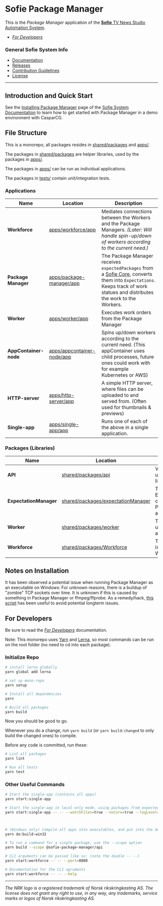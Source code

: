# Sofie Package Manager

This is the _Package Manager_ application of the [**Sofie** TV News Studio Automation System](https://github.com/nrkno/Sofie-TV-automation/).

* [_For Developers_](DEVELOPER.md)

### General Sofie System Info
* [Documentation](https://nrkno.github.io/sofie-core/)
* [Releases](https://nrkno.github.io/sofie-core/releases)
* [Contribution Guidelines](CONTRIBUTING.md)
* [License](LICENSE)

---

## Introduction and Quick Start

See the [Installing Package Manager](https://nrkno.github.io/tv-automation-server-core/docs/getting-started/installation/installing-package-manager) page of the [Sofie System Documentation](https://nrkno.github.io/tv-automation-server-core/) to learn how to get started with Package Manager in a demo environment with CasparCG.

## File Structure

This is a monorepo, all packages resides in [shared/packages](shared/packages) and [apps/](apps/).

The packages in [shared/packages](shared/packages) are helper libraries, used by the packages in [apps/](apps/).

The packages in [apps/](apps/) can be run as individual applications.

The packages in [tests/](tests/) contain unit/integration tests.

### Applications

| Name                  | Location                                                 | Description                                                                                                                                                                                                                      |
| --------------------- | -------------------------------------------------------- | -------------------------------------------------------------------------------------------------------------------------------------------------------------------------------------------------------------------------------- |
| **Workforce**         | [apps/workforce/app](apps/workforce/app)                 | Mediates connections between the Workers and the Package Managers. _(Later: Will handle spin-up/down of workers according to the current need.)_                                                                                 |
| **Package Manager**   | [apps/package-manager/app](apps/package-manager/app)     | The Package Manager receives `expectedPackages` from a [Sofie Core](https://github.com/nrkno/tv-automation-server-core), converts them into `Expectations`. Keeps track of work statues and distributes the work to the Workers. |
| **Worker**            | [apps/worker/app](apps/worker/app)                       | Executes work orders from the Package Manager                                                                                                                                                                                    |
| **AppContainer-node** | [apps/appcontainer-node/app](apps/appcontainer-node/app) | Spins up/down workers according to the current need. (This appContainer uses child processes, future ones could work with for example Kubernetes or AWS)                                                                         |
| **HTTP-server**       | [apps/http-server/app](apps/http-server/app)             | A simple HTTP server, where files can be uploaded to and served from. (Often used for thumbnails & previews)                                                                                                                     |
| **Single-app**        | [apps/single-app/app](apps/single-app/app)               | Runs one of each of the above in a single application.                                                                                                                                                                           |

### Packages (Libraries)

| Name                   | Location                                                                 | Description                                                             |
| ---------------------- | ------------------------------------------------------------------------ | ----------------------------------------------------------------------- |
| **API**                | [shared/packages/api](shared/packages/api)                               | Various interfaces used by the other libraries                          |
| **ExpectationManager** | [shared/packages/expectationManager](shared/packages/expectationManager) | The ExpectationManager class is used by the Package Manager application |
| **Worker**             | [shared/packages/worker](shared/packages/worker)                         | The Worker class is used by the Worker application                      |
| **Workforce**          | [shared/packages/Workforce](shared/packages/Workforce)                   | The Workforce class is used by the Worker application                   |

## Notes on Installation

It has been observed a potential issue when running Package Manager as an executable on Windows:
For unknown reasons, there is a buildup of "zombie" TCP sockets over time. It is unknown if this is caused by something in Package Manager or ffmpeg/ffprobe.
As a remedy/hack, [this script](/scripts/clean-up-tcp-sockets.bat) has been useful to avoid potential longterm issues.

## For Developers

Be sure to read the [_For Developers_](DEVELOPER.md) documentation.

Note: This monorepo uses [Yarn](https://yarnpkg.com) and [Lerna](https://github.com/lerna/lerna), so most commands can be run on the root folder (no need to cd into each package).

### Initialize Repo

```bash
# install lerna globally
yarn global add lerna

# set up mono-repo
yarn setup

# Install all dependencies
yarn

# Build all packages
yarn build

```

Now you should be good to go.

Whenever you do a change, run `yarn build` (or `yarn build:changed` to only build the changed ones) to compile.

Before any code is committed, run these:

```bash
# Lint all packages
yarn lint

# Run all tests
yarn test
```

### Other Useful Commands

```bash
# Start the single-app (contains all apps)
yarn start:single-app

# Start the single-app in local-only mode, using packages from expectedPackages.json
yarn start:single-app -- -- --watchFiles=true --noCore=true --logLevel=debug



# (Windows only) Compile all apps into executables, and put into the deploy/ folder.
yarn do:build-win32

# To run a command for a single package, use the --scope option
yarn build --scope @sofie-package-manager/api

# CLI arguments can be passed like so: (note the double -- --)
yarn start:workforce -- -- --port=8080

# Documentation for the CLI agruments
yarn start:workforce -- -- --help

```
---

_The NRK logo is a registered trademark of Norsk rikskringkasting AS. The license does not grant any right to use, in any way, any trademarks, service marks or logos of Norsk rikskringkasting AS._
